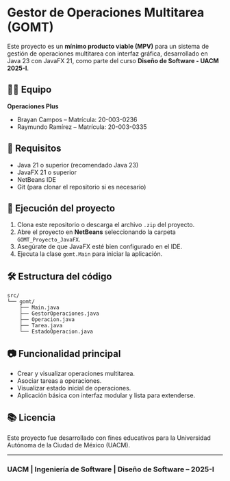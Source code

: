 
# Gestor de Operaciones Multitarea (GOMT)

Este proyecto es un **mínimo producto viable (MPV)** para un sistema de gestión de operaciones multitarea con interfaz gráfica, desarrollado en Java 23 con JavaFX 21, como parte del curso **Diseño de Software - UACM 2025-I**.

## 🧑‍💻 Equipo
**Operaciones Plus**
- Brayan Campos – Matrícula: 20-003-0236
- Raymundo Ramírez – Matrícula: 20-003-0335

## 📌 Requisitos

- Java 21 o superior (recomendado Java 23)
- JavaFX 21 o superior
- NetBeans IDE
- Git (para clonar el repositorio si es necesario)

## 🚀 Ejecución del proyecto

1. Clona este repositorio o descarga el archivo `.zip` del proyecto.
2. Abre el proyecto en **NetBeans** seleccionando la carpeta `GOMT_Proyecto_JavaFX`.
3. Asegúrate de que JavaFX esté bien configurado en el IDE.
4. Ejecuta la clase `gomt.Main` para iniciar la aplicación.

## 🛠️ Estructura del código

```
src/
└── gomt/
    ├── Main.java
    ├── GestorOperaciones.java
    ├── Operacion.java
    ├── Tarea.java
    └── EstadoOperacion.java
```

## 📷 Funcionalidad principal

- Crear y visualizar operaciones multitarea.
- Asociar tareas a operaciones.
- Visualizar estado inicial de operaciones.
- Aplicación básica con interfaz modular y lista para extenderse.

## 📚 Licencia

Este proyecto fue desarrollado con fines educativos para la Universidad Autónoma de la Ciudad de México (UACM).

---
### UACM | Ingeniería de Software | Diseño de Software – 2025-I
